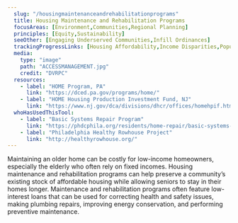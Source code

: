 ```yaml
---
  slug: "/housingmaintenanceandrehabilitationprograms"
  title: Housing Maintenance and Rehabilitation Programs
  focusAreas: [Environment,Communities,Regional Planning]
  principles: [Equity,Sustainability]
  seeOther: [Engaging Underserved Communities,Infill Ordinances]
  trackingProgressLinks: [Housing Affordability,Income Disparities,Population Growth,Racial & Ethnic Disparities]
  media: 
    type: "image"
    path: "ACCESSMANAGEMENT.jpg"
    credit: "DVRPC"
  resources: 
    - label: "HOME Program, PA"
      link: "https://dced.pa.gov/programs/home/"
    - label: "HOME Housing Production Investment Fund, NJ"
      link: "https://www.nj.gov/dca/divisions/dhcr/offices/homehpif.html"  
  whoHasUsedThisTool: 
    - label: "Basic Systems Repair Program"
      link: "https://phdcphila.org/residents/home-repair/basic-systems-repair-program/"
    - label: "Philadelphia Healthy Rowhouse Project"
      link: "http://healthyrowhouse.org/"
---
```


Maintaining an older home can be costly for low-income homeowners, especially the elderly who often rely on fixed incomes. Housing maintenance and rehabilitation programs can help preserve a community’s existing stock of affordable housing while allowing seniors to stay in their homes longer. Maintenance and rehabilitation programs often feature low-interest loans that can be used for correcting health and safety issues, making plumbing repairs, improving energy conservation, and performing preventive maintenance.
